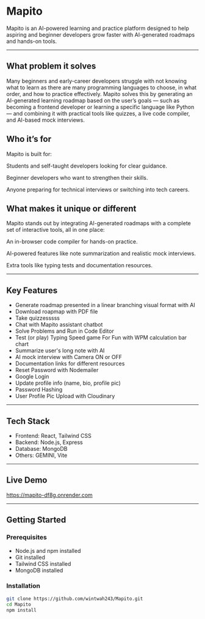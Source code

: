 # Mapito
Mapito is an AI-powered learning and practice platform designed to help aspiring and beginner developers grow faster with AI-generated roadmaps and hands-on tools.

---

## What problem it solves
Many beginners and early-career developers struggle with not knowing what to learn as there are many programming languages to choose, in what order, and how to practice effectively. Mapito solves this by generating an AI-generated learning roadmap based on the user’s goals — such as becoming a frontend developer or learning a specific language like Python — and combining it with practical tools like quizzes, a live code compiler, and AI-based mock interviews.

## Who it’s for
Mapito is built for:

Students and self-taught developers looking for clear guidance.

Beginner developers who want to strengthen their skills.

Anyone preparing for technical interviews or switching into tech careers.

## What makes it unique or different
Mapito stands out by integrating AI-generated roadmaps with a complete set of interactive tools, all in one place:

An in-browser code compiler for hands-on practice.

AI-powered features like note summarization and realistic mock interviews.

Extra tools like typing tests and documentation resources.

---

## Key Features
- Generate roadmap presented in a linear branching visual format with AI
- Download roapmap with PDF file
- Take quizzesssss
- Chat with Mapito assistant chatbot
- Solve Problems and Run in Code Editor
- Test (or play) Typing Speed game For Fun with WPM calculation bar chart
- Summarize user's long note with AI
- AI mock interview with Camera ON or OFF
- Documentation links for different resources
- Reset Password with Nodemailer
- Google Login
- Update profile info (name, bio, profile pic)
- Password Hashing
- User Profile Pic Upload with Cloudinary

---

## Tech Stack
- Frontend: React, Tailwind CSS
- Backend: Node.js, Express
- Database: MongoDB
- Others: GEMINI, Vite

---

## Live Demo
https://mapito-df8g.onrender.com

---

## Getting Started

### Prerequisites

- Node.js and npm installed
- Git installed
- Tailwind CSS installed
- MongoDB installed

### Installation

```bash
git clone https://github.com/wintwah243/Mapito.git
cd Mapito
npm install


